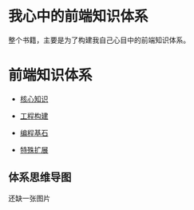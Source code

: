 我心中的前端知识体系
=======

整个书籍，主要是为了构建我自己心目中的前端知识体系。

# 前端知识体系

- [核心知识](core.md)

- [工程构建](project.md)

- [编程基石](base.md)

- [特殊扩展](special.md)

## 体系思维导图

还缺一张图片
